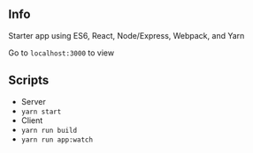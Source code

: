 ## Info
Starter app using ES6, React, Node/Express, Webpack, and Yarn

Go to `localhost:3000` to view

## Scripts
* Server
 * `yarn start`
* Client
 * `yarn run build`
 * `yarn run app:watch`
